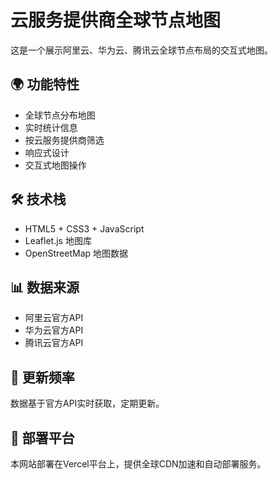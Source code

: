# 云服务提供商全球节点地图

这是一个展示阿里云、华为云、腾讯云全球节点布局的交互式地图。

## 🌍 功能特性
- 全球节点分布地图
- 实时统计信息
- 按云服务提供商筛选
- 响应式设计
- 交互式地图操作

## 🛠️ 技术栈
- HTML5 + CSS3 + JavaScript
- Leaflet.js 地图库
- OpenStreetMap 地图数据

## 📊 数据来源
- 阿里云官方API
- 华为云官方API
- 腾讯云官方API

## 🔄 更新频率
数据基于官方API实时获取，定期更新。

## 🚀 部署平台
本网站部署在Vercel平台上，提供全球CDN加速和自动部署服务。
